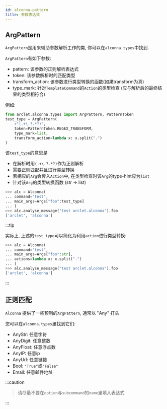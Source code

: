 ```yaml
---
id: alconna-pattern
title: 参数表达式
---
```


## ArgPattern
`ArgPattern`是用来辅助参数解析工作的类, 你可以在`alconna.types`中找到.

`ArgPattern`有如下参数:

* pattern: 该参数的正则解析表达式
* token: 该参数解析时的匹配类型
* transform_action: 该参数进行类型转换的函数(如果transform为真)
* type_mark: 针对`TemplateCommand`的`Action`的类型检查 (应与解析后的最终结果的类型相符合)

例如:
```python
from arclet.alconna.types import ArgPattern, PatternToken
test_type = ArgPattern(
    r"(.+\.?.*?)",
    token=PatternToken.REGEX_TRANSFORM,
    type_mark=list,
    transform_action=lambda x: x.split(".")
)
```

该`test_type`的意思是
* 在解析时用`(.+\.?.*?)`作为正则解析
* 需要正则匹配并且进行类型转换
* 若相应的`Arg`会传入`Action`中, 在类型检查时该`Arg`的type-hint应为`list`
* 针对该`Arg`的类型转换函数 (str -> list)

```python
>>> alc = Alconna(
... command="test",
... main_args=Args["foo":test_type]
... )
>>> alc.analyse_message("test arclet.alconna").foo
['arclet', 'alconna']
```

:::tip

实际上, 上述的`test_type`可以简化为利用`action`进行类型转换:

```python
>>> alc = Alconna(
... command="test",
... main_args=Args["foo":str],
... actions=lambda x: x.split(".")
... )
>>> alc.analyse_message("test arclet.alconna").foo
['arclet', 'alconna']
```

:::


## 正则匹配

`Alconna` 提供了一些预制的`ArgPattern`, 通常以 "Any" 打头

您可以在`alconna.types`里找到它们:
- AnyStr: 任意字符
- AnyDigit: 任意整数
- AnyFloat: 任意浮点数
- AnyIP: 任意ip
- AnyUrl: 任意链接
- Bool: `"True"`或`"False"`
- Email: 任意邮件地址

:::caution

> 请尽量不要在`option`与`subcommand`的`name`里填入表达式

:::